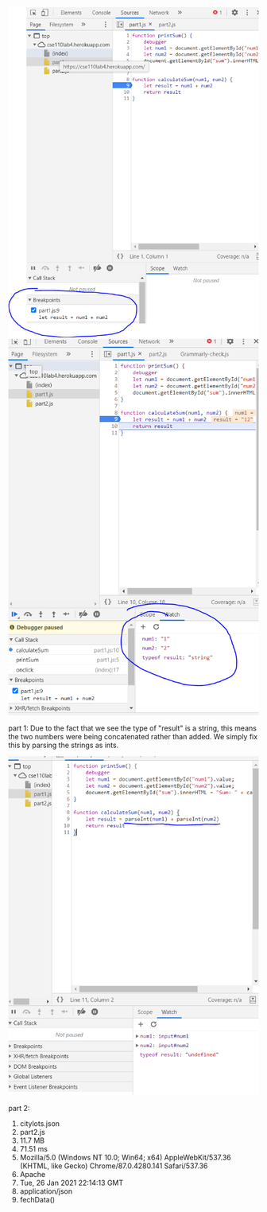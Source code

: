

![breakpoint ss](https://raw.githubusercontent.com/zanecalini/wi21-cse110-lab4/main/part%203/breakpoints%20ss.PNG)
![watch expressions](https://raw.githubusercontent.com/zanecalini/wi21-cse110-lab4/main/part%203/watch%20ss.PNG)

part 1:
   Due to the fact that we see the type of "result" is a string, this means the two numbers were being concatenated rather than added.
   We simply fix this by parsing the strings as ints.
   
![fix](https://raw.githubusercontent.com/zanecalini/wi21-cse110-lab4/main/part%203/fix%20ss.PNG)   













part 2: 
  1. citylots.json
  2. part2.js
  3. 11.7 MB
  4. 71.51 ms
  5. Mozilla/5.0 (Windows NT 10.0; Win64; x64) AppleWebKit/537.36 (KHTML, like Gecko) Chrome/87.0.4280.141 Safari/537.36
  6. Apache
  7. Tue, 26 Jan 2021 22:14:13 GMT
  8. application/json
  9. fechData()
